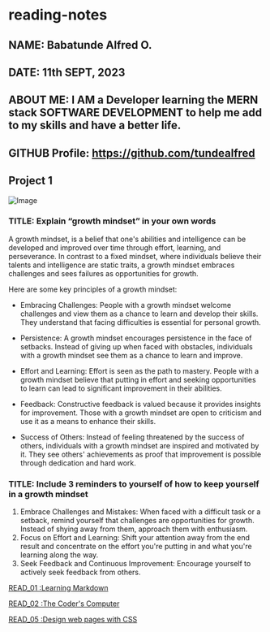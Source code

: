# reading-notes
## NAME: Babatunde Alfred O.
## DATE: 11th SEPT, 2023
## ABOUT ME: I AM a Developer learning the MERN stack SOFTWARE DEVELOPMENT to help me add to my skills and have a better life.
## GITHUB Profile: https://github.com/tundealfred

## Project 1

![Image](https://beechhillschool.co.uk/bhps/wp-content/uploads/2020/12/growth1-768x331.png)
### TITLE: Explain “growth mindset” in your own words

A growth mindset, is a belief that one's abilities and intelligence can be developed and improved over time through effort, learning, and perseverance. In contrast to a fixed mindset, where individuals believe their talents and intelligence are static traits, a growth mindset embraces challenges and sees failures as opportunities for growth.

Here are some key principles of a growth mindset:

- Embracing Challenges: People with a growth mindset welcome challenges and view them as a chance to learn and develop their skills. They understand that facing difficulties is essential for personal growth.

- Persistence: A growth mindset encourages persistence in the face of setbacks. Instead of giving up when faced with obstacles, individuals with a growth mindset see them as a chance to learn and improve.

- Effort and Learning: Effort is seen as the path to mastery. People with a growth mindset believe that putting in effort and seeking opportunities to learn can lead to significant improvement in their abilities.

- Feedback: Constructive feedback is valued because it provides insights for improvement. Those with a growth mindset are open to criticism and use it as a means to enhance their skills.

- Success of Others: Instead of feeling threatened by the success of others, individuals with a growth mindset are inspired and motivated by it. They see others' achievements as proof that improvement is possible through dedication and hard work.

### TITLE: Include 3 reminders to yourself of how to keep yourself in a growth mindset

1. Embrace Challenges and Mistakes: When faced with a difficult task or a setback, remind yourself that challenges are opportunities for growth. Instead of shying away from them, approach them with enthusiasm. 
2. Focus on Effort and Learning: Shift your attention away from the end result and concentrate on the effort you're putting in and what you're learning along the way. 
3. Seek Feedback and Continuous Improvement: Encourage yourself to actively seek feedback from others. 


[READ_01 :Learning Markdown](https://github.com/tundealfred/reading-notes/blob/main/read_01.md)

[READ_02 :The Coder's Computer](https://github.com/tundealfred/reading-notes/blob/main/read_02.md)

[READ_05 :Design web pages with CSS](https://github.com/tundealfred/reading-notes/blob/main/read_05.md)

